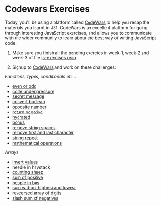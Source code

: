 # Codewars Exercises

Today, you'll be using a platform called [CodeWars](https://codewars.com) to help you recap the materials you learnt in JS1. CodeWars is an excellent platform for going through interesting JavaScript exercises, and allows you to communicate with the wider community to learn about the best way of writing JavaScript code. 

1. Make sure you finish all the pending exercies in week-1, week-2 and week-3 of the [js-exercises repo](https://github.com/CodeYourFuture/js-exercises).

2. Signup to [CodeWars](https://codewars.com) and work on these challenges:

*Functions, types, conditionals etc...*

- [even or odd](https://www.codewars.com/kata/even-or-odd/train/javascript)
- [code under pressure](https://www.codewars.com/kata/you-cant-code-under-pressure-number-1/train/javascript)
- [secret message](https://www.codewars.com/kata/jennys-secret-message/train/javascript)
- [convert boolean](https://www.codewars.com/kata/convert-boolean-values-to-strings-yes-or-no/train/javascript)
- [opposite number](https://www.codewars.com/kata/opposite-number/train/javascript)
- [return negative](https://www.codewars.com/kata/return-negative/train/javascript)
- [hydrated](https://www.codewars.com/kata/keep-hydrated-1/train/javascript)
- [bonus](https://www.codewars.com/kata/do-i-get-a-bonus/train/javascript)
- [remove string spaces](https://www.codewars.com/kata/remove-string-spaces/train/javascript)
- [remove first and last character](https://www.codewars.com/kata/remove-first-and-last-character/train/javascript)
- [string repeat](https://www.codewars.com/kata/string-repeat/train/javascript)
- [mathematical operations](https://www.codewars.com/kata/basic-mathematical-operations/train/javascript)

*Arrays*

- [invert values](https://www.codewars.com/kata/invert-values/train/javascript)
- [needle in haystack](https://www.codewars.com/kata/a-needle-in-the-haystack/train/javascript)
- [counting sheep](https://www.codewars.com/kata/counting-sheep-dot-dot-dot/train/javascript)
- [sum of positive](https://www.codewars.com/kata/sum-of-positive/train/javascript)
- [people in bus](https://www.codewars.com/kata/number-of-people-in-the-bus/train/javascript)
- [sum without highest and lowest](https://www.codewars.com/kata/sum-without-highest-and-lowest-number/train/javascript)
- [reveersed array of digits](https://www.codewars.com/kata/convert-number-to-reversed-array-of-digits/train/javascript)
- [slash sum of negatives](https://www.codewars.com/kata/count-of-positives-slash-sum-of-negatives/train/javascript)
